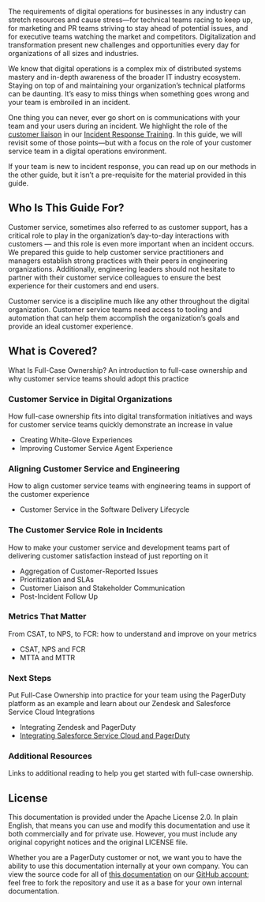 The requirements of digital operations for businesses in any industry can stretch resources and cause stress—for technical teams racing to keep up, for marketing and PR teams striving to stay ahead of potential issues, and for executive teams watching the market and competitors. Digitalization and transformation present new challenges and opportunities every day for organizations of all sizes and industries.

We know that digital operations is a complex mix of distributed systems mastery and in-depth awareness of the broader IT industry ecosystem. Staying on top of and maintaining your organization’s technical platforms can be daunting. It’s easy to miss things when something goes wrong and your team is embroiled in an incident. 

One thing you can never, ever go short on is communications with your team and your users during an incident. We highlight the role of the [customer liaison](https://response.pagerduty.com/training/customer_liaison/) in our [Incident Response Training](https://response.pagerduty.com). In this guide, we will revisit some of those points—but with a focus on the role of your customer service team in a digital operations environment.

If your team is new to incident response, you can read up on our methods in the other guide, but it isn’t a pre-requisite for the material provided in this guide. 

## Who Is This Guide For?
Customer service, sometimes also referred to as customer support, has a critical role to play in the organization’s day-to-day interactions with customers — and this role is even more important when an incident occurs. We prepared this guide to help customer service practitioners and managers establish strong practices with their peers in engineering organizations. Additionally, engineering leaders should not hesitate to partner with their customer service colleagues to ensure the best experience for their customers and end users. 

Customer service is a discipline much like any other throughout the digital organization. Customer service teams need access to tooling and automation that can help them accomplish the organization’s goals and provide an ideal customer experience. 

## What is Covered?
What Is Full-Case Ownership?
An introduction to full-case ownership and why customer service teams should adopt this practice

### Customer Service in Digital Organizations
How full-case ownership fits into digital transformation initiatives and ways for customer service teams quickly demonstrate an increase in value

- Creating White-Glove Experiences
- Improving Customer Service Agent Experience

### Aligning Customer Service and Engineering
How to align customer service teams with engineering teams in support of the customer experience

- Customer Service in the Software Delivery Lifecycle

### The Customer Service Role in Incidents
How to make your customer service and development teams part of delivering customer satisfaction instead of just reporting on it

- Aggregation of Customer-Reported Issues
- Prioritization and SLAs
- Customer Liaison and Stakeholder Communication
- Post-Incident Follow Up

### Metrics That Matter
From CSAT, to NPS, to FCR: how to understand and improve on your metrics

- CSAT, NPS and FCR
- MTTA and MTTR

### Next Steps
Put Full-Case Ownership into practice for your team using the PagerDuty platform as an example and learn about our Zendesk and Salesforce Service Cloud Integrations

- Integrating Zendesk and PagerDuty
- [Integrating Salesforce Service Cloud and PagerDuty](https://support.freshdesk.com/support/solutions/articles/50000002937-integrating-your-freshdesk-account-with-pagerduty#:~:text=The%20Freshdesk%2DPagerDuty%20integration%20helps,with%20all%20of%20its%20updates.&text=Notify%20on%2Dcall%20responders%20based%20on%20alerts%20sent%20from%20Freshdesk) 

### Additional Resources
Links to additional reading to help you get started with full-case ownership.

## License
This documentation is provided under the Apache License 2.0. In plain English, that means you can use and modify this documentation and use it both commercially and for private use. However, you must include any original copyright notices and the original LICENSE file.

Whether you are a PagerDuty customer or not, we want you to have the ability to use this documentation internally at your own company. You can view the source code for all of [this documentation](https://github.com/PagerDuty/operational-review-docs) on our [GitHub account](https://github.com/PagerDuty/); feel free to fork the repository and use it as a base for your own internal documentation.
